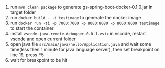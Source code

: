 1. run `mvn clean package` to generate gs-spring-boot-docker-0.1.0.jar in target folder
2. run `docker build . -t testimage` to generate the docker image
3. run `docker run -ti -p 7000:7000 -p 8080:8080 -p 8000:8000 testimage` to start the container
4. install `vscode-java-remote-debugger-0.0.1.vsix` in vscode, restart vscode and open current folder
5. open java file `src/main/java/hello/Application.java` and wait some time(less then 1 minute for java language server), then set breakpoint on line 19,  press F5
6. wait for breakpoint to be hit